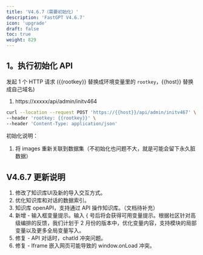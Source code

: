 ```yaml
---
title: 'V4.6.7（需要初始化）'
description: 'FastGPT V4.6.7'
icon: 'upgrade'
draft: false
toc: true
weight: 829
---
```


## 1。执行初始化 API

发起 1 个 HTTP 请求 ({{rootkey}} 替换成环境变量里的 `rootkey`，{{host}} 替换成自己域名)

1. https://xxxxx/api/admin/initv464

```bash
curl --location --request POST 'https://{{host}}/api/admin/initv467' \
--header 'rootkey: {{rootkey}}' \
--header 'Content-Type: application/json'
```

初始化说明：
1. 将 images 重新关联到数据集（不初始化也问题不大，就是可能会留下永久脏数据）


## V4.6.7 更新说明

1. 修改了知识库UI及新的导入交互方式。
2. 优化知识库和对话的数据索引。
3. 知识库 openAPI，支持通过 API 操作知识库。（文档待补充）
4. 新增 - 输入框变量提示。输入 { 号后将会获得可用变量提示。根据社区针对高级编排的反馈，我们计划于 2 月份的版本中，优化变量内容，支持模块的局部变量以及更多全局变量写入。
5. 修复 - API 对话时，chatId 冲突问题。
6. 修复 - Iframe 嵌入网页可能导致的 window.onLoad 冲突。